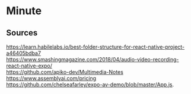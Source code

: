 # Minute

## Sources
https://learn.habilelabs.io/best-folder-structure-for-react-native-project-a46405bdba7 <br/>
https://www.smashingmagazine.com/2018/04/audio-video-recording-react-native-expo/<br/>
https://github.com/apiko-dev/Multimedia-Notes <br/>
https://www.assemblyai.com/pricing <br/>
https://github.com/chelseafarley/expo-av-demo/blob/master/App.js. 
